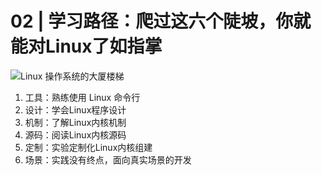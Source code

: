 # 02 | 学习路径：爬过这六个陡坡，你就能对Linux了如指掌


![Linux 操作系统的大厦楼梯](https://i.imgur.com/4NWEwCb.jpeg)


1. 工具：熟练使用 Linux 命令行
2. 设计：学会Linux程序设计
3. 机制：了解Linux内核机制
4. 源码：阅读Linux内核源码
5. 定制：实验定制化Linux内核组建
6. 场景：实践没有终点，面向真实场景的开发